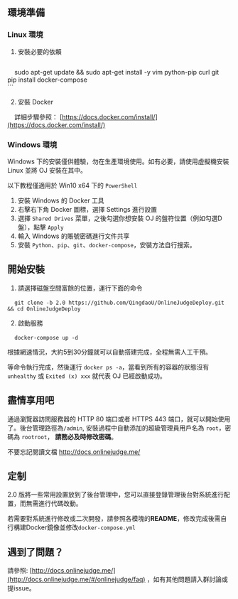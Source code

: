 ## 環境準備

### Linux 環境

1. 安裝必要的依賴

    ```bash
    sudo apt-get update && sudo apt-get install -y vim python-pip curl git  
    pip install docker-compose  
    ```
    

2. 安裝 Docker
    
    
    詳細步驟參照： [https://docs.docker.com/install/](https://docs.docker.com/install/)

### Windows 環境


Windows 下的安裝僅供體驗，勿在生產環境使用。如有必要，請使用虛擬機安裝 Linux 並將 OJ 安裝在其中。

以下教程僅適用於 Win10 x64 下的 `PowerShell`

1. 安裝 Windows 的 Docker 工具
2. 右擊右下角 Docker 圖標，選擇 Settings 進行設置
3. 選擇 `Shared Drives` 菜單，之後勾選你想安裝 OJ 的盤符位置（例如勾選D盤），點擊 `Apply`
4. 輸入 Windows 的賬號密碼進行文件共享
5. 安裝 `Python`、`pip`、`git`、`docker-compose`，安裝方法自行搜索。

## 開始安裝

1. 請選擇磁盤空間富餘的位置，運行下面的命令

    ```git clone -b 2.0 https://github.com/QingdaoU/OnlineJudgeDeploy.git && cd OnlineJudgeDeploy```

2. 啟動服務

    ```docker-compose up -d```

根據網速情況，大約5到30分鐘就可以自動搭建完成，全程無需人工干預。

等命令執行完成，然後運行 `docker ps -a`，當看到所有的容器的狀態沒有 `unhealthy` 或 `Exited (x) xxx` 就代表 OJ 已經啟動成功。

## 盡情享用吧

通過瀏覽器訪問服務器的 HTTP 80 端口或者 HTTPS 443 端口，就可以開始使用了。後台管理路徑為`/admin`, 安裝過程中自動添加的超級管理員用戶名為 `root`，密碼為 `rootroot`， **請務必及時修改密碼**。

不要忘記閱讀文檔 http://docs.onlinejudge.me/

## 定制

2.0 版將一些常用設置放到了後台管理中，您可以直接登錄管理後台對系統進行配置，而無需進行代碼改動。

若需要對系統進行修改或二次開發，請參照各模塊的**README**，修改完成後需自行構建Docker鏡像並修改`docker-compose.yml`

## 遇到了問題？

請參照: [http://docs.onlinejudge.me/](http://docs.onlinejudge.me/#/onlinejudge/faq) ，如有其他問題請入群討論或提issue。
